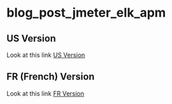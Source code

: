 # blog_post_jmeter_elk_apm

## US Version

Look at this link [US Version](https://github.com/vdaburon/blog_post_jmeter_elk_apm/blob/main/doc/FR/README_FR.md)

## FR (French) Version

Look at this link [FR Version](https://github.com/vdaburon/blog_post_jmeter_elk_apm/blob/main/doc/FR/README_FR.md)
